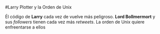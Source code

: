 #Larry Plotter y la Orden de Unix

Él código de **Larry** cada vez de vuelve más peligroso.
**Lord Bollmermort** y sus *followers* tienen cada vez más *retweets*.
La orden de Unix quiere enfreentarse a ellos
